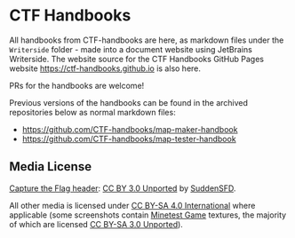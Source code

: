 # CTF Handbooks
All handbooks from CTF-handbooks are here, as markdown files under the `Writerside` folder - made into a document website using JetBrains Writerside.
The website source for the CTF Handbooks GitHub Pages website https://ctf-handbooks.github.io is also here.

PRs for the handbooks are welcome!

Previous versions of the handbooks can be found in the archived repositories below as normal markdown files:
* https://github.com/CTF-handbooks/map-maker-handbook
* https://github.com/CTF-handbooks/map-tester-handbook

## Media License
[Capture the Flag header](images/header.png): [CC BY 3.0 Unported](https://creativecommons.org/licenses/by/3.0/) by [SuddenSFD](https://github.com/SuddenSFD).

All other media is licensed under [CC BY-SA 4.0 International](https://creativecommons.org/licenses/by-sa/4.0/) where applicable (some screenshots contain [Minetest Game](https://github.com/minetest/minetest_game) textures, the majority of which are licensed [CC BY-SA 3.0 Unported](https://creativecommons.org/licenses/by-sa/3.0/)).
